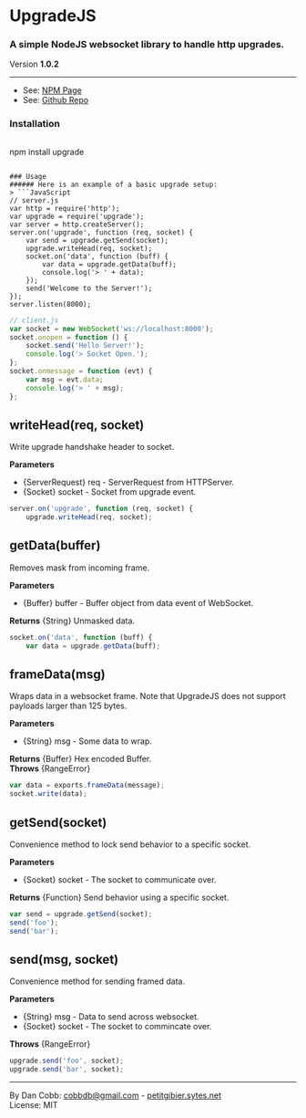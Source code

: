 # UpgradeJS
### A simple NodeJS websocket library to handle http upgrades.
Version **1.0.2**

---
* See: [NPM Page](https://npmjs.org/package/upgrade)
* See: [Github Repo](http://www.github.com/cobbdb/upgrade)

### Installation
> ```
npm install upgrade
```

### Usage
###### Here is an example of a basic upgrade setup:
> ```JavaScript
// server.js
var http = require('http');
var upgrade = require('upgrade');
var server = http.createServer();
server.on('upgrade', function (req, socket) {
    var send = upgrade.getSend(socket);
    upgrade.writeHead(req, socket);
    socket.on('data', function (buff) {
        var data = upgrade.getData(buff);
        console.log('> ' + data);
    });
    send('Welcome to the Server!');
});
server.listen(8000);
```
```JavaScript
// client.js
var socket = new WebSocket('ws://localhost:8000');
socket.onopen = function () {
    socket.send('Hello Server!');
    console.log('> Socket Open.');
};
socket.onmessage = function (evt) {
    var msg = evt.data;
    console.log('> ' + msg);
};
```


## writeHead(req, socket)
Write upgrade handshake header to socket.

**Parameters**

* {ServerRequest} req - ServerRequest from HTTPServer.
* {Socket} socket - Socket from upgrade event.

```JavaScript
server.on('upgrade', function (req, socket) {
    upgrade.writeHead(req, socket);
```


## getData(buffer)
Removes mask from incoming frame.

**Parameters**

* {Buffer} buffer - Buffer object from data event of WebSocket.

**Returns** {String} Unmasked data.

```JavaScript
socket.on('data', function (buff) {
    var data = upgrade.getData(buff);
```


## frameData(msg)
Wraps data in a websocket frame. Note that UpgradeJS does not support payloads larger than 125 bytes.

**Parameters**

* {String} msg - Some data to wrap.

**Returns** {Buffer} Hex encoded Buffer.  
**Throws** {RangeError}

```JavaScript
var data = exports.frameData(message);
socket.write(data);
```


## getSend(socket)
Convenience method to lock send behavior to a specific socket.

**Parameters**

* {Socket} socket - The socket to communicate over.

**Returns** {Function} Send behavior using a specific socket.

```JavaScript
var send = upgrade.getSend(socket);
send('foo');
send('bar');
```


## send(msg, socket)
Convenience method for sending framed data.

**Parameters**

* {String} msg - Data to send across websocket.
* {Socket} socket - The socket to commincate over.

**Throws** {RangeError}

```JavaScript
upgrade.send('foo', socket);
upgrade.send('bar', socket);
```

---
By Dan Cobb: <cobbdb@gmail.com> - [petitgibier.sytes.net](http://petitgibier.sytes.net)  
License: MIT
